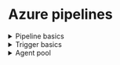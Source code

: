 # Azure pipelines

<details>
  <summary>Pipeline basics</summary>

- Pipeline is collection of stages, stages are collection of jobs, jobs are collection of steps.
- Each Job runs on one agent.
- Approvals can be added to stages for manual intervention.
- Deployment in yaml referes to deployment jobs and its action of running a sequencial task for one stage .
- Deployment groups are collection of target machines where the application is deployed [Strategies like run once, rolling, and canary can be used for deployment jobs].
- Environments are collection of resources where the application is deployed.
- Jobs are collection of steps that run sequentially on the same agent, there can be agentless jobs too.
- Release is versioned set of artifacts specified in a pipeline for a deployment to an environment.
- Run is a single execution of a pipeline.
- Step is a single task that is executed by the agent.
- Script is a sequence of commands that are executed by the agent.
- Task is a pre-packaged script that performs an action in a pipelines.
- Library includes secure files and variable groups. Secure files are a way to store files and share them across pipelines.
</details>

<details>
  <summary>Trigger basics</summary>

- Triggers can't use variables in triggers.
- Cannot specify triggers in the template files.
- There are two types of triggers , Build Triggers or CI Triggers and Release Triggers or CD Triggers.

```yaml
name: my-first-azure-pipeline # Name of the pipeline

trigger: none # This will not run the pipeline automatically, you have to run it manually.
trigger: # This is a CI or Build trigger, This will run when there is a commit to the branch or if you push specified tags.
batch: true # This will run the pipeline in sequence if multiple commits are pushed. Address caution when using this, as you wont be able to run t
    branches:
        include:
      - main
      - feature/* # Wildcard can include * , ** and ? characters * meaning any number of characters and ? meaning any single character, If you start your pattern with * in a YAML pipeline, you must wrap the pattern in quotes, like "*-releases" can be used on branches and paths.
    exclude:
      - wip/*
  paths:
    include:
      - pipelines/my-first-azure-pipeline*
    exclude:
      - README.md
tags: # This is a tag trigger, This will run when you push a tag that matches the pattern. If you don't specify any tag triggers, then by default, tags will not trigger pipelines.
    include:
      - v1.*
    exclude:
      - v1.0
#Pr Triggers
pr:
 branches:
   include:
#      - main
#    exclude:
#      - wip/*
#  paths:
#    include:
#      - pipelines/my-first-azure-pipeline*
  #   exclude:
  #     - README.md
  # tags:
  #   include:
  #     - v1.*
  #   exclude:
  #     - v1.0

resources: # This is redundant here as this is the default behaviour
    - repo: self

```

- To skip a pipeline run, you can include the following in the commit message:
- [skip ci] or [ci skip]
- skip-checks: true or skip-checks:true
- [skip azurepipelines] or [azurepipelines skip]
- [skip azpipelines] or [azpipelines skip]
- [skip azp] or [azp skip]
- NO_CI
- Adding conditions to the pipelines
- condition: and(succeeded(), ne(variables['Build.Reason'], 'PullRequest'))

</details>


<details>
  <summary>Agent pool</summary>

```yaml
pool: # Define selfhosted pool for the pipeline
   name: 'selfhosted'
     
pool: # Define Microsoft hosted pool for the pipeline
    vmImage: 'ubuntu-latest' # you can use 'windows-latest' for Windows and 'macOS-latest' for macOS 

strategy: # Parallel jobs on different OS
    matrix:
      linux:
        imageName: "ubuntu-latest"
     mac:
        imageName: "macOS-latest"
      windows:
        imageName: "windows-latest"
    maxParallel: 3

pool:
    vmImage: $(imageName)
strategy: # Parallel jobs on different JDK versions
    matrix:
      jdk10:
        jdkVersion: "1.10"
      jdk11:
        jdkVersion: "1.11"
    maxParallel: 2

strategy: # Parallel jobs on different OS and JDK versions
    matrix:
      jdk10_linux:
        imageName: "ubuntu-latest"
        jdkVersion: "1.10"
      jdk11_windows:
        imageName: "windows-latest"
        jdkVersion: "1.11"
    maxParallel: 2
 
  pool:
    vmImage: $(imageName)
  pool:
   name: 'selfhosted'
```
</details>
